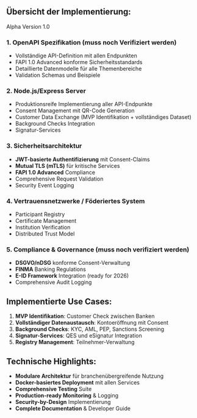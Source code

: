 ## Übersicht der Implementierung:
Alpha Version 1.0

### **1. OpenAPI Spezifikation** (muss noch Verifiziert werden)
- Vollständige API-Definition mit allen Endpunkten
- FAPI 1.0 Advanced konforme Sicherheitsstandards 
- Detaillierte Datenmodelle für alle Themenbereiche
- Validation Schemas und Beispiele

### **2. Node.js/Express Server**
- Produktionsreife Implementierung aller API-Endpunkte
- Consent Management mit QR-Code Generation
- Customer Data Exchange (MVP Identifikation + vollständiges Dataset)
- Background Checks Integration
- Signatur-Services

### **3. Sicherheitsarchitektur**
- **JWT-basierte Authentifizierung** mit Consent-Claims
- **Mutual TLS (mTLS)** für kritische Services
- **FAPI 1.0 Advanced** Compliance
- Comprehensive Request Validation
- Security Event Logging

### **4. Vertrauensnetzwerke / Föderiertes System**
- Participant Registry
- Certificate Management
- Institution Verification
- Distributed Trust Model

### **5. Compliance & Governance** (muss noch verifiziert werden)
- **DSGVO/nDSG** konforme Consent-Verwaltung
- **FINMA** Banking Regulations
- **E-ID Framework** Integration (ready for 2026)
- Comprehensive Audit Logging

## Implementierte Use Cases:

1. **MVP Identifikation**: Customer Check zwischen Banken
2. **Vollständiger Datenaustausch**: Kontoeröffnung mit Consent
3. **Background Checks**: KYC, AML, PEP, Sanctions Screening
4. **Signatur-Services**: QES und eSignatur Integration
5. **Registry Management**: Teilnehmer-Verwaltung

## Technische Highlights:

- **Modulare Architektur** für branchenübergreifende Nutzung
- **Docker-basiertes Deployment** mit allen Services
- **Comprehensive Testing** Suite
- **Production-ready Monitoring** & Logging
- **Security-by-Design** Implementierung
- **Complete Documentation** & Developer Guide


